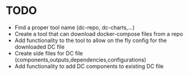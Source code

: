 # TODO

- Find a proper tool name (dc-repo, dc-charts,...)
- Create a tool that can download docker-compose files from a repo
- Add functionality to the tool to allow on the fly config for the downloaded DC file
- Create side files for DC file (components,outputs,dependencies,configurations)
- Add functionality to add DC components to existing DC file
